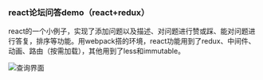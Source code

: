 ### react论坛问答demo（react+redux）

react的一个小例子，实现了添加问题以及描述、对问题进行赞或踩、能对问题进行答复，排序等功能。用webpack搭的环境，react功能用到了redux、中间件、动画、路由（按需加载），其他用到了less和immutable。

![查询界面](https://img-blog.csdn.net/20180126094753265?watermark/2/text/aHR0cDovL2Jsb2cuY3Nkbi5uZXQvZEtuaWdodEw=/font/5a6L5L2T/fontsize/400/fill/I0JBQkFCMA==/dissolve/70/gravity/SouthEast)
